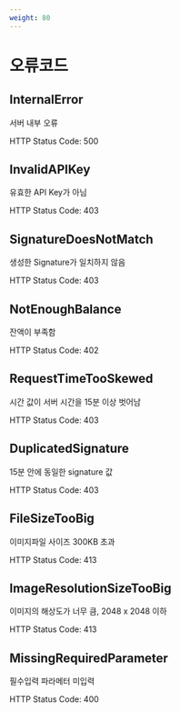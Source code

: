```yaml
---
weight: 80
---
```


# 오류코드

## InternalError

서버 내부 오류

HTTP Status Code: 500

## InvalidAPIKey

유효한 API Key가 아님

HTTP Status Code: 403

## SignatureDoesNotMatch

생성한 Signature가 일치하지 않음

HTTP Status Code: 403

## NotEnoughBalance

잔액이 부족함

HTTP Status Code: 402

## RequestTimeTooSkewed

시간 값이 서버 시간을 15분 이상 벗어남

HTTP Status Code: 403

## DuplicatedSignature

15분 안에 동일한 signature 값

HTTP Status Code: 403

## FileSizeTooBig

이미지파일 사이즈 300KB 초과

HTTP Status Code: 413

## ImageResolutionSizeTooBig

이미지의 해상도가 너무 큼, 2048 x 2048 이하

HTTP Status Code: 413

## MissingRequiredParameter

필수입력 파라메터 미입력

HTTP Status Code: 400
